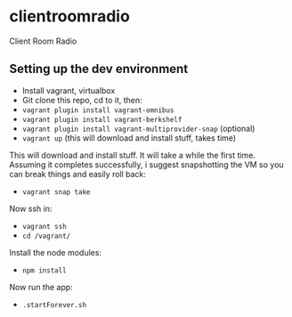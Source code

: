 clientroomradio
===============

Client Room Radio


## Setting up the dev environment

* Install vagrant, virtualbox
* Git clone this repo, cd to it, then:
* `vagrant plugin install vagrant-omnibus`
* `vagrant plugin install vagrant-berkshelf`
* `vagrant plugin install vagrant-multiprovider-snap` (optional)
* `vagrant up` (this will download and install stuff, takes time)

This will download and install stuff. It will take a while the first
time. Assuming it completes successfully, i suggest snapshotting the VM
so you can break things and easily roll back:

* `vagrant snap take`

Now ssh in:

* `vagrant ssh`
* `cd /vagrant/`

Install the node modules:

* `npm install`

Now run the app:

* `.startForever.sh`
